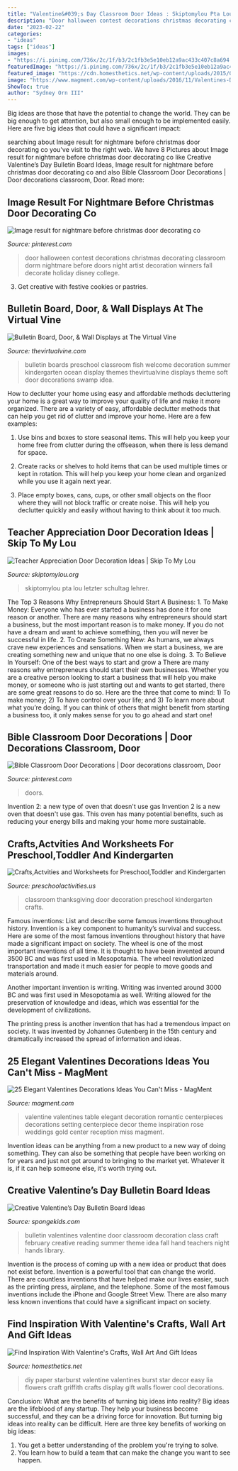 ```yaml
---
title: "Valentine&#039;s Day Classroom Door Ideas : Skiptomylou Pta Lou Letzter Schultag Lehrer"
description: "Door halloween contest decorations christmas decorating classroom dorm nightmare before doors night artist decoration winners fall decorate holiday disney college"
date: "2023-02-22"
categories:
- "ideas"
tags: ["ideas"]
images:
- "https://i.pinimg.com/736x/2c/1f/b3/2c1fb3e5e10eb12a9ac433c407c8a694.jpg"
featuredImage: "https://i.pinimg.com/736x/2c/1f/b3/2c1fb3e5e10eb12a9ac433c407c8a694.jpg"
featured_image: "https://cdn.homesthetics.net/wp-content/uploads/2015/01/Find-Inspiration-With-Valentines-Wall-Art-And-Gift-Ideas-homesthetics.net-95.jpg"
image: "https://www.magment.com/wp-content/uploads/2016/11/Valentines-Day-Wedding-Centerpiece.jpg"
ShowToc: true
author: "Sydney Orn III"
---
```



Big ideas are those that have the potential to change the world. They can be big enough to get attention, but also small enough to be implemented easily. Here are five big ideas that could have a significant impact: 

	

		
searching about Image result for nightmare before christmas door decorating co you've visit to the right web. We have 8 Pictures about Image result for nightmare before christmas door decorating co like Creative Valentine’s Day Bulletin Board Ideas, Image result for nightmare before christmas door decorating co and also Bible Classroom Door Decorations | Door decorations classroom, Door. Read more:
		
    
## Image Result For Nightmare Before Christmas Door Decorating Co

<img loading=lazy src="https://i.pinimg.com/736x/2c/1f/b3/2c1fb3e5e10eb12a9ac433c407c8a694.jpg" onerror="this.onerror=null;this.src='https://tse2.mm.bing.net/th?id=OIP._K4Di9iLWucsC7FzHZGvCQHaJ4&amp;pid=15.1';" alt="Image result for nightmare before christmas door decorating co">

_Source: pinterest.com_

>door halloween contest decorations christmas decorating classroom dorm nightmare before doors night artist decoration winners fall decorate holiday disney college. 

	

3. Get creative with festive cookies or pastries.

    
## Bulletin Board, Door, &amp; Wall Displays At The Virtual Vine

<img loading=lazy src="http://www.thevirtualvine.com/images/oceans/oc/schbb.jpg" onerror="this.onerror=null;this.src='https://tse2.mm.bing.net/th?id=OIP.vOtcci6Lic3PJNRjtweM3gHaHc&amp;pid=15.1';" alt="Bulletin Board, Door, &amp; Wall Displays at The Virtual Vine">

_Source: thevirtualvine.com_

>bulletin boards preschool classroom fish welcome decoration summer kindergarten ocean display themes thevirtualvine displays theme soft door decorations swamp idea. 

	

How to declutter your home using easy and affordable methods
decluttering your home is a great way to improve your quality of life and make it more organized. There are a variety of easy, affordable declutter methods that can help you get rid of clutter and improve your home. Here are a few examples:
1. Use bins and boxes to store seasonal items. This will help you keep your home free from clutter during the offseason, when there is less demand for space.

2. Create racks or shelves to hold items that can be used multiple times or kept in rotation. This will help you keep your home clean and organized while you use it again next year.

3. Place empty boxes, cans, cups, or other small objects on the floor where they will not block traffic or create noise. This will help you declutter quickly and easily without having to think about it too much.


    
## Teacher Appreciation Door Decoration Ideas | Skip To My Lou

<img loading=lazy src="https://www.skiptomylou.org/wp-content/uploads/2010/04/TeacherDoor-superstar-1.jpg" onerror="this.onerror=null;this.src='https://tse1.mm.bing.net/th?id=OIP.cYkg-tU2Kjc2ahS02dihHwAAAA&amp;pid=15.1';" alt="Teacher Appreciation Door Decoration Ideas | Skip To My Lou">

_Source: skiptomylou.org_

>skiptomylou pta lou letzter schultag lehrer. 

	

The Top 3 Reasons Why Entrepreneurs Should Start A Business: 1. To Make Money: Everyone who has ever started a business has done it for one reason or another. There are many reasons why entrepreneurs should start a business, but the most important reason is to make money. If you do not have a dream and want to achieve something, then you will never be successful in life. 2. To Create Something New: As humans, we always crave new experiences and sensations. When we start a business, we are creating something new and unique that no one else is doing. 3. To Believe In Yourself: One of the best ways to start and grow a
There are many reasons why entrepreneurs should start their own businesses. Whether you are a creative person looking to start a business that will help you make money, or someone who is just starting out and wants to get started, there are some great reasons to do so. Here are the three that come to mind: 1) To make money; 2) To have control over your life; and 3) To learn more about what you’re doing. If you can think of others that might benefit from starting a business too, it only makes sense for you to go ahead and start one!

    
## Bible Classroom Door Decorations | Door Decorations Classroom, Door

<img loading=lazy src="http://i.pinimg.com/1200x/ae/8d/13/ae8d133e10e892bd153a31d536822b48.jpg" onerror="this.onerror=null;this.src='https://tse4.mm.bing.net/th?id=OIP.nKS6X94NQh5ltUabwneYFwHaM7&amp;pid=15.1';" alt="Bible Classroom Door Decorations | Door decorations classroom, Door">

_Source: pinterest.com_

>doors. 

	

Invention 2: a new type of oven that doesn't use gas
Invention 2 is a new oven that doesn't use gas. This oven has many potential benefits, such as reducing your energy bills and making your home more sustainable.

    
## Crafts,Actvities And Worksheets For Preschool,Toddler And Kindergarten

<img loading=lazy src="http://www.preschoolactivities.us/wp-content/uploads/2015/10/Thanksgiving-classroom-door..jpg" onerror="this.onerror=null;this.src='https://tse3.mm.bing.net/th?id=OIP.IEhuTk-FDl7UprRqJpSxeAHaPe&amp;pid=15.1';" alt="Crafts,Actvities and Worksheets for Preschool,Toddler and Kindergarten">

_Source: preschoolactivities.us_

>classroom thanksgiving door decoration preschool kindergarten crafts. 

	

Famous inventions: List and describe some famous inventions throughout history.
Invention is a key component to humanity’s survival and success. Here are some of the most famous inventions throughout history that have made a significant impact on society.
The wheel is one of the most important inventions of all time. It is thought to have been invented around 3500 BC and was first used in Mesopotamia. The wheel revolutionized transportation and made it much easier for people to move goods and materials around.

Another important invention is writing. Writing was invented around 3000 BC and was first used in Mesopotamia as well. Writing allowed for the preservation of knowledge and ideas, which was essential for the development of civilizations.

The printing press is another invention that has had a tremendous impact on society. It was invented by Johannes Gutenberg in the 15th century and dramatically increased the spread of information and ideas.

    
## 25 Elegant Valentines Decorations Ideas You Can&#039;t Miss - MagMent

<img loading=lazy src="https://www.magment.com/wp-content/uploads/2016/11/Valentines-Day-Wedding-Centerpiece.jpg" onerror="this.onerror=null;this.src='https://tse3.mm.bing.net/th?id=OIP.9wWqkp_qQ0GZ4KLQv8xSSQHaLH&amp;pid=15.1';" alt="25 Elegant Valentines Decorations Ideas You Can&#039;t Miss - MagMent">

_Source: magment.com_

>valentine valentines table elegant decoration romantic centerpieces decorations setting centerpiece decor theme inspiration rose weddings gold center reception miss magment. 

	

Invention ideas can be anything from a new product to a new way of doing something. They can also be something that people have been working on for years and just not got around to bringing to the market yet. Whatever it is, if it can help someone else, it's worth trying out.

    
## Creative Valentine’s Day Bulletin Board Ideas

<img loading=lazy src="http://spongekids.com/wp-content/uploads/2015/09/1-valentines-day-bulletin-board.jpg" onerror="this.onerror=null;this.src='https://tse2.mm.bing.net/th?id=OIP.U8XCx14UHyA1xnjhkQGPMgHaOR&amp;pid=15.1';" alt="Creative Valentine’s Day Bulletin Board Ideas">

_Source: spongekids.com_

>bulletin valentines valentine door classroom decoration class craft february creative reading summer theme idea fall hand teachers night hands library. 

	

Invention is the process of coming up with a new idea or product that does not exist before. Invention is a powerful tool that can change the world. There are countless inventions that have helped make our lives easier, such as the printing press, airplane, and the telephone. Some of the most famous inventions include the iPhone and Google Street View. There are also many less known inventions that could have a significant impact on society.

    
## Find Inspiration With Valentine&#039;s Crafts, Wall Art And Gift Ideas

<img loading=lazy src="https://cdn.homesthetics.net/wp-content/uploads/2015/01/Find-Inspiration-With-Valentines-Wall-Art-And-Gift-Ideas-homesthetics.net-95.jpg" onerror="this.onerror=null;this.src='https://tse2.mm.bing.net/th?id=OIP.qUYGjd7wnmKux3aY7MKuNQHaLM&amp;pid=15.1';" alt="Find Inspiration With Valentine&#039;s Crafts, Wall Art And Gift Ideas">

_Source: homesthetics.net_

>diy paper starburst valentine valentines burst star decor easy lia flowers craft griffith crafts display gift walls flower cool decorations. 

	

Conclusion: What are the benefits of turning big ideas into reality?
Big ideas are the lifeblood of any startup. They help your business become successful, and they can be a driving force for innovation. But turning big ideas into reality can be difficult. Here are three key benefits of working on big ideas:
1. You get a better understanding of the problem you're trying to solve.
2. You learn how to build a team that can make the change you want to see happen.

